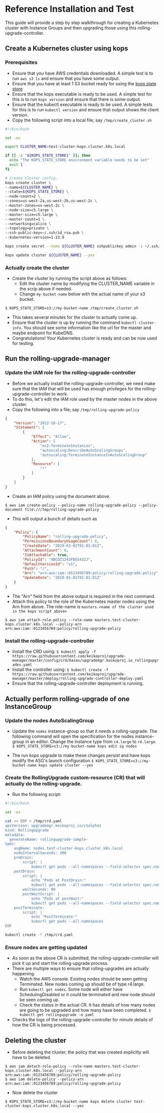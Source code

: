 # Reference Installation and Test

This guide will provide a step by step walkthrough for creating a Kubernetes cluster with Instance Groups and then upgrading those using this rolling-upgrade-controller.

## Create a Kubernetes cluster using kops

### Prerequisites

* Ensure that you have AWS credentials downloaded. A simple test is to run `aws s3 ls` and ensure that you have some output.
* Ensure that you have at least 1 S3 bucket ready for using the [kops state store](https://github.com/kubernetes/kops/blob/master/docs/state.md)
* Ensure that the kops executable is ready to be used. A simple test for this is to run `kops version` and ensure that there is some output.
* Ensure that the kubectl executable is ready to be used. A simple tests for this is to run `kubectl version` and ensure that output shows the client version.
* Copy the following script into a local file; say `/tmp/create_cluster.sh`

``` bash
#!/bin/bash

set -ex

export CLUSTER_NAME=test-cluster-kops.cluster.k8s.local

if [[ -z "${KOPS_STATE_STORE}" ]]; then
  echo "The KOPS_STATE_STORE environment variable needs to be set"
  exit 1
fi

# Create cluster config.
kops create cluster \
--name=${CLUSTER_NAME} \
--state=${KOPS_STATE_STORE} \
--node-count=2 \
--zones=us-west-2a,us-west-2b,us-west-2c \
--master-zones=us-west-2c \
--node-size=c5.large \
--master-size=c5.large \
--master-count=1 \
--networking=calico \
--topology=private \
--ssh-public-key=~/.ssh/id_rsa.pub \
--kubernetes-version=1.13.9

kops create secret --name ${CLUSTER_NAME} sshpublickey admin -i ~/.ssh/id_rsa.pub

kops update cluster ${CLUSTER_NAME} --yes

```

### Actually create the cluster

* Create the cluster by running the script above as follows:
  * Edit the cluster name by modifying the CLUSTER_NAME variable in the scrip above if needed.
  * Change `my-bucket-name` below with the actual name of your s3 bucket.

`$ KOPS_STATE_STORE=s3://my-bucket-name /tmp/create_cluster.sh`

* This takes several minutes for the cluster to actually come up.
* Ensure that the cluster is up by running the command `kubectl cluster-info`. You should see some information like the url for the master and maybe endpoint for KubeDNS.
* Congratulations! Your Kubernetes cluster is ready and can be now used for testing.

## Run the rolling-upgrade-manager

### Update the IAM role for the rolling-upgrade-controller

* Before we actually install the rolling-upgrade-controller, we need make sure that the IAM that will be used has enough privileges for the rolling-upgrade-controller to work.
* To do this, let's edit the IAM role used by the master nodes in the above cluster.
* Copy the following into a file; say `/tmp/rolling-upgrade-policy`

``` json
{
    "Version": "2012-10-17",
    "Statement": [
        {
            "Effect": "Allow",
            "Action": [
                "ec2:TerminateInstances",
                "autoscaling:DescribeAutoScalingGroups",
                "autoscaling:TerminateInstanceInAutoScalingGroup"
            ],
            "Resource": [
                "*"
            ]
        }
    ]
}
```

* Create an IAM policy using the document above.

```
$ aws iam create-policy --policy-name rolling-upgrade-policy --policy-document file:///tmp/rolling-upgrade-policy
```

* This will output a bunch of details such as

``` json
{
    "Policy": {
        "PolicyName": "rolling-upgrade-policy",
        "PermissionsBoundaryUsageCount": 0,
        "CreateDate": "2019-01-01T01:01:01Z",
        "AttachmentCount": 0,
        "IsAttachable": true,
        "PolicyId": "ABCDZ1243FDS5432J",
        "DefaultVersionId": "v1",
        "Path": "/",
        "Arn": "arn:aws:iam::0123456789:policy/rolling-upgrade-policy",
        "UpdateDate": "2019-01-01T01:01:01Z"
    }
}
```

* The "Arn" field from the above output is required in the next command.
* Attach this policy to the role of the Kubernetes master nodes using the Arn from above. The role-name is `masters.<name of the cluster used in the kops script above>`

```
$ aws iam attach-role-policy --role-name masters.test-cluster-kops.cluster.k8s.local --policy-arn arn:aws:iam::0123456789:policy/rolling-upgrade-policy
```

### Install the rolling-upgrade-controller

* Install the CRD using: `$ kubectl apply -f https://raw.githubusercontent.com/keikoproj/upgrade-manager/master/config/crd/bases/upgrademgr.keikoproj.io_rollingupgrades.yaml`
* Install the controller using:
`$ kubectl create -f https://raw.githubusercontent.com/keikoproj/upgrade-manager/master/deploy/rolling-upgrade-controller-deploy.yaml`
* Ensure that the rolling-upgrade-controller deployment is running.

## Actually perform rolling-upgrade of one InstanceGroup

### Update the nodes AutoScalingGroup

* Update the `nodes` instance-group so that it needs a rolling-upgrade. The following command will open the specification for the nodes instance-group in an editor. Change the instance type from `c4.large` to `r4.large`.
`$ KOPS_STATE_STORE=s3://my-bucket-name kops edit ig nodes`

* The run kops upgrade to make these changes persist and have kops modify the ASG's launch configuration
`$ KOPS_STATE_STORE=s3://my-bucket-name kops update cluster --yes`

### Create the RollingUpgrade custom-resource (CR) that will actually do the rolling-upgrade.

* Run the following script:

``` bash
#!/bin/bash

set -ex

cat << EOF > /tmp/crd.yaml
apiVersion: upgrademgr.keikoproj.io/v1alpha1
kind: RollingUpgrade
metadata:
  generateName: rollingupgrade-sample-
spec:
    asgName: nodes.test-cluster-kops.cluster.k8s.local
    nodeIntervalSeconds: 300
    preDrain:
        script: |
            kubectl get pods --all-namespaces --field-selector spec.nodeName=${INSTANCE_NAME}
    postDrain:
        script: |
            echo "Pods at PostDrain:"
            kubectl get pods --all-namespaces --field-selector spec.nodeName=${INSTANCE_NAME}
        waitSeconds: 90
        postWaitScript: |
            echo "Pods at postWait:"
            kubectl get pods --all-namespaces --field-selector spec.nodeName=${INSTANCE_NAME}
    postTerminate:
        script: |
            echo "PostTerminate:"
            kubectl get pods --all-namespaces
EOF

kubectl create -f /tmp/crd.yaml
```

### Ensure nodes are getting updated

* As soon as the above CR is submitted, the rolling-upgrade-controller will pick it up and start the rolling-upgrade process.
* There are multiple ways to ensure that rolling-upgrades are actually happening.
  * Watch the AWS console. Existing nodes should be seen getting Terminated. New nodes coming up should be of type r4.large.
  * Run `kubectl get nodes`. Some node will either have SchedulingDisabled or it could be terminated and new node should be seen coming up.
  * Check the status in the actual CR. It has details of how many nodes are going to be upgraded and how many have been completed. `$ kubectl get rollingupgrade -o yaml`
* Checks the logs of the rolling-upgrade-controller for minute details of how the CR is being processed.

## Deleting the cluster

* Before deleting the cluster, the policy that was created explicitly will have to be deleted.

```
$ aws iam detach-role-policy --role-name masters.test-cluster-kops.cluster.k8s.local --policy-arn arn:aws:iam::0123456789:policy/rolling-upgrade-policy
$ aws iam delete-policy --policy-arn arn:aws:iam::0123456789:policy/rolling-upgrade-policy
```

* Now delete the cluster

`$ KOPS_STATE_STORE=s3://my-bucket-name kops delete cluster test-cluster-kops.cluster.k8s.local --yes`
